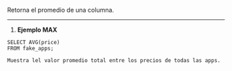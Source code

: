 Retorna el promedio de una columna.

---

1. **Ejemplo MAX**
 ```
 SELECT AVG(price)
 FROM fake_apps;
 ``` 

	Muestra lel valor promedio total entre los precios de todas las apps.

